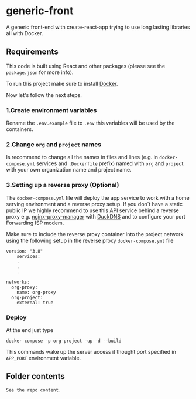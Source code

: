 # generic-front
A generic front-end with create-react-app trying to use long lasting libraries all with Docker.

## Requirements
This code is built using React and other packages (please see the `package.json` for more info).

To run this project make sure to install [Docker](https://docs.docker.com/).

Now let's follow the next steps.

### 1.Create environment variables
Rename the `.env.example` file to `.env` this variables will be used by the containers.

### 2.Change `org` and `project` names
Is recommend to change all the names in files and lines (e.g. in `docker-compose.yml` services and `.Dockerfile` prefix) named with `org` and `project` with your own organization name and project name.

### 3.Setting up a reverse proxy (Optional)
The `docker-compose.yml` file will deploy the app service to work with a home serving environment and a reverse proxy setup. If you don`t have a static public IP we highly recommend to use this API service behind a reverse proxy e.g. [nginx-proxy-manager](https://nginxproxymanager.com/) with [DuckDNS](https://www.duckdns.org) and to configure your port Forwarding ISP modem.

Make sure to include the reverse proxy container into the project network using the following setup in the reverse proxy `docker-compose.yml` file
```
version: "3.8"
    services:
    .
    .
    .

networks:
  org-proxy:
    name: org-proxy
  org-project:
    external: true
```

### Deploy
At the end just type
```
docker compose -p org-project -up -d --build
```
This commands wake up the server access it thought port specified in `APP_PORT` environment variable.

## Folder contents

```
See the repo content.
```